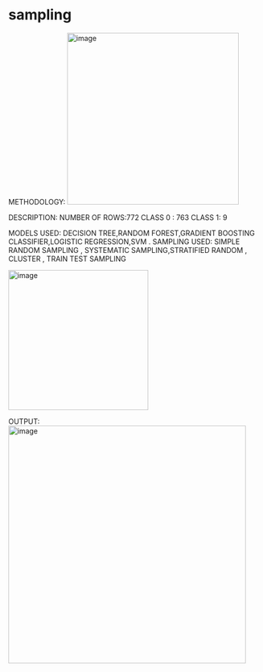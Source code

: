 # sampling
 
 METHODOLOGY:
 <img width="341" alt="image" src="https://user-images.githubusercontent.com/79138836/219950850-ec547d6d-645f-4f3b-850d-637c456d98e9.png">

DESCRIPTION:
NUMBER OF ROWS:772 
CLASS 0 : 763
CLASS 1: 9

MODELS USED: DECISION TREE,RANDOM FOREST,GRADIENT BOOSTING CLASSIFIER,LOGISTIC REGRESSION,SVM . 
SAMPLING USED: SIMPLE RANDOM SAMPLING , SYSTEMATIC SAMPLING,STRATIFIED RANDOM , CLUSTER , TRAIN TEST SAMPLING

 <img width="278" alt="image" src="https://user-images.githubusercontent.com/79138836/219951161-a7a6bbcf-5dd9-460a-ba95-d045ccfcaed4.png">

OUTPUT:
<img width="472" alt="image" src="https://user-images.githubusercontent.com/79138836/219950695-ae387c3a-feab-4ae7-b4dd-4970ffce92de.png">
